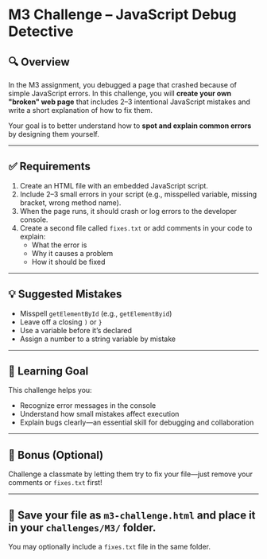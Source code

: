 
# M3 Challenge – JavaScript Debug Detective

## 🔍 Overview

In the M3 assignment, you debugged a page that crashed because of simple JavaScript errors. In this challenge, you will **create your own "broken" web page** that includes 2–3 intentional JavaScript mistakes and write a short explanation of how to fix them.

Your goal is to better understand how to **spot and explain common errors** by designing them yourself.

---

## ✅ Requirements

1. Create an HTML file with an embedded JavaScript script.
2. Include 2–3 small errors in your script (e.g., misspelled variable, missing bracket, wrong method name).
3. When the page runs, it should crash or log errors to the developer console.
4. Create a second file called `fixes.txt` or add comments in your code to explain:
   - What the error is
   - Why it causes a problem
   - How it should be fixed

---

## 💡 Suggested Mistakes

- Misspell `getElementById` (e.g., `getElementByid`)
- Leave off a closing `)` or `}`
- Use a variable before it’s declared
- Assign a number to a string variable by mistake

---

## 🧠 Learning Goal

This challenge helps you:
- Recognize error messages in the console
- Understand how small mistakes affect execution
- Explain bugs clearly—an essential skill for debugging and collaboration

---

## 🚀 Bonus (Optional)

Challenge a classmate by letting them try to fix your file—just remove your comments or `fixes.txt` first!

---

## 📂 Save your file as `m3-challenge.html` and place it in your `challenges/M3/` folder.
You may optionally include a `fixes.txt` file in the same folder.
